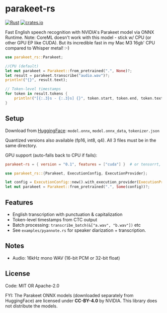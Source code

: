 # parakeet-rs
[![Rust](https://github.com/altunenes/parakeet-rs/actions/workflows/rust.yml/badge.svg)](https://github.com/altunenes/parakeet-rs/actions/workflows/rust.yml)
[![crates.io](https://img.shields.io/crates/v/parakeet-rs.svg)](https://crates.io/crates/parakeet-rs)

Fast English speech recognition with NVIDIA's Parakeet model via ONNX Runtime.
Note: CoreML doesn't work with this model - stick w/ CPU (or other GPU EP like CUDA). But its incredible fast in my Mac M3 16gb' CPU compared to Whisper metal! :-)


```rust
use parakeet_rs::Parakeet;

//CPU (default)
let mut parakeet = Parakeet::from_pretrained(".", None)?;
let result = parakeet.transcribe("audio.wav")?;
println!("{}", result.text);

// Token-level timestamps
for token in result.tokens {
    println!("[{:.3}s - {:.3}s] {}", token.start, token.end, token.text);
}
```

## Setup

Download from [HuggingFace](https://huggingface.co/onnx-community/parakeet-ctc-0.6b-ONNX/tree/main/onnx): `model.onnx`, `model.onnx_data`, `tokenizer.json`

Quantized versions also available (fp16, int8, q4). All 3 files must be in the same directory.

GPU support (auto-falls back to CPU if fails):
```toml
parakeet-rs = { version = "0.1", features = ["cuda"] }  # or tensorrt, webgpu, directml, rocm
```

```rust
use parakeet_rs::{Parakeet, ExecutionConfig, ExecutionProvider};

let config = ExecutionConfig::new().with_execution_provider(ExecutionProvider::Cuda);
let mut parakeet = Parakeet::from_pretrained(".", Some(config))?;
```

## Features

- English transcription with punctuation & capitalization
- Token-level timestamps from CTC output
- Batch processing: `transcribe_batch(&["a.wav", "b.wav"])` etc
- See `examples/pyannote.rs` for speaker diarization + transcription.

## Notes

- Audio: 16kHz mono WAV (16-bit PCM or 32-bit float)

## License

Code: MIT OR Apache-2.0

FYI: The Parakeet ONNX models (downloaded separately from HuggingFace) are licensed under **CC-BY-4.0** by NVIDIA. This library does not distribute the models.
